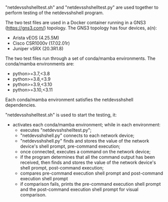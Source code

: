 "netdevsshshelltest.sh" and "netdevsshshelltest.py" are used together to perform
testing of the netdevsshshell program.

The two test files are used in a Docker container running in a GNS3
(https://gns3.com/) topology. The GNS3 topology has four devices, a(n):
- Arista vEOS (4.25.5M)
- Cisco CSR1000v (17.02.01r)
- Juniper vSRX (20.3R1.8)

The two test files run through a set of conda/mamba environments. The
conda/mamba environments are:
- python>=3.7,<3.8
- python>=3.8,<3.9
- python>=3.9,<3.10
- python>=3.10,<3.11

Each conda/mamba environment satisfies the netdevsshshell dependencies.

"netdevsshshelltest.sh" is used to start the testing, it:
- activates each conda/mamba environment;
  while in each environment:
  - executes "netdevsshshelltest.py";
  - "netdevsshshell.py" connects to each network device;
  - "netdevsshshell.py" finds and stores the value of the network device's shell
    prompt, pre-command execution;
  - once connected, executes a command on the network device;
  - if the program determines that all the command output has been received, then
    finds and stores the value of the network device's shell prompt, post-command
    execution;
  - compares pre-command execution shell prompt and post-command execution shell
    prompt
  - if comparison fails, prints the pre-command execution shell prompt and the
    post-command execution shell prompt for visual comparison.

